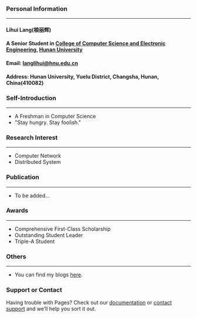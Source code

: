 ### Personal Information
---
#### Lihui Lang(稂丽辉)
#### A Senior Student in [College of Computer Science and Electronic Engineering](http://csee.hnu.edu.cn/), [Hunan University](https://www.hnu.edu.cn/)
#### Email: [langlihui@hnu.edu.cn](mailto:langlihui@hnu.edu.cn)
#### Address: Hunan University, Yuelu District, Changsha, Hunan, China(410082)

### Self-Introduction
---
- A Freshman in Computer Science
- "Stay hungry. Stay foolish."

### Research Interest
---
- Computer Network
- Distributed System

### Publication
---
- To be added...

### Awards
---
- Comprehensive First-Class Scholarship
- Outstanding Student Leader
- Triple-A Student


### Others
---
- You can find my blogs [here](https://blog.csdn.net/qq_41140987).


### Support or Contact

Having trouble with Pages? Check out our [documentation](https://docs.github.com/categories/github-pages-basics/) or [contact support](https://github.com/contact) and we’ll help you sort it out.
